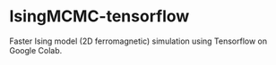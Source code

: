 # IsingMCMC-tensorflow
Faster Ising model (2D ferromagnetic) simulation using Tensorflow on Google Colab.
